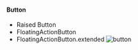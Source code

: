 #### Button
* Raised Button
* FloatingActionButton
* FloatingActionButton.extended
![button](https://user-images.githubusercontent.com/69578414/132133278-b0b28474-54f1-47f7-bb53-87eee1633d0d.PNG)
